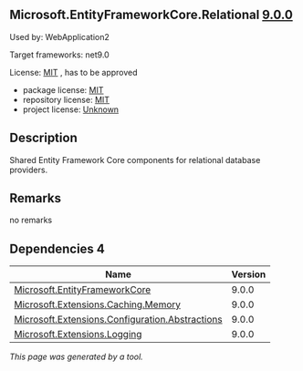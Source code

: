 Microsoft.EntityFrameworkCore.Relational [9.0.0](https://www.nuget.org/packages/Microsoft.EntityFrameworkCore.Relational/9.0.0)
--------------------

Used by: WebApplication2

Target frameworks: net9.0

License: [MIT](../../../../licenses/mit) , has to be approved

- package license: [MIT](https://licenses.nuget.org/MIT) 
- repository license: [MIT](https://github.com/dotnet/efcore) 
- project license: [Unknown](https://docs.microsoft.com/ef/core/) 

Description
-----------
Shared Entity Framework Core components for relational database providers.

Remarks
-----------
no remarks


Dependencies 4
-----------

|Name|Version|
|----------|:----|
|[Microsoft.EntityFrameworkCore](../../../../packages/nuget.org/microsoft.entityframeworkcore/9.0.0)|9.0.0|
|[Microsoft.Extensions.Caching.Memory](../../../../packages/nuget.org/microsoft.extensions.caching.memory/9.0.0)|9.0.0|
|[Microsoft.Extensions.Configuration.Abstractions](../../../../packages/nuget.org/microsoft.extensions.configuration.abstractions/9.0.0)|9.0.0|
|[Microsoft.Extensions.Logging](../../../../packages/nuget.org/microsoft.extensions.logging/9.0.0)|9.0.0|

*This page was generated by a tool.*